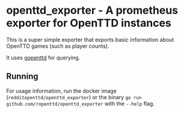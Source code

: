 # openttd_exporter - A prometheus exporter for OpenTTD instances

This is a super simple exporter that exports basic information about OpenTTD games (such as player counts).

It uses [gopenttd](https://github.com/ropenttd/gopenttd) for querying.

## Running

For usage information, run the docker image (`redditopenttd/openttd_exporter`) or the binary `go run github.com/ropenttd/openttd_exporter` with the `--help` flag.